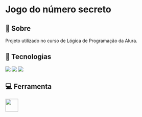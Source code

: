 <h1>Jogo do número secreto</h1>

<h2>📄 Sobre</h2>
<p>Projeto utilizado no curso de Lógica de Programação da Alura.</p>

## 🚀 Tecnologias

<div>
  <img src="https://img.shields.io/badge/HTML-239120?style=for-the-badge&logo=html5&logoColor=white">
  <img src="https://img.shields.io/badge/CSS-239120?&style=for-the-badge&logo=css3&logoColor=white">
  <img src="https://img.shields.io/badge/JavaScript-F7DF1E?style=for-the-badge&logo=javascript&logoColor=black">

</div>

## 💻 Ferramenta

<div>
  <img loading="lazy" src="https://cdn.jsdelivr.net/gh/devicons/devicon@latest/icons/vscode/vscode-original-wordmark.svg" width="40" height="40">

</div>
